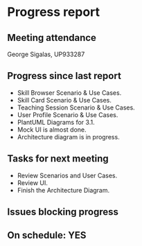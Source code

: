 
# Progress report

## Meeting attendance

George Sigalas, UP933287

## Progress since last report

* Skill Browser Scenario & Use Cases.
* Skill Card Scenario & Use Cases.
* Teaching Session Scenario & Use Cases.
* User Profile Scenario & Use Cases.
* PlantUML Diagrams for 3.1.
* Mock UI is almost done.
* Architecture diagram is in progress.

## Tasks for next meeting

<!--What will you do before the next?-->
<!--Single line bullet point-->
* Review Scenarios and User Cases.
* Review UI.
* Finish the Architecture Diagram.

## Issues blocking progress

## On schedule: YES
<!--Pick one-->
<!--## On schedule: YES-->
<!--## On schedule: NO-->
